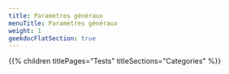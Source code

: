 ```yaml
---
title: Paramètres généraux
menuTitle: Paramètres généraux
weight: 1 
geekdocFlatSection: true
---
```


{{% children titlePages="Tests" titleSections="Categories" %}}
